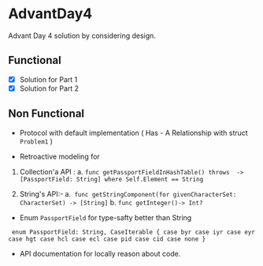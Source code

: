 # AdvantDay4
Advant Day 4 solution by considering design.

## Functional
- [x]  Solution for Part 1
- [x]  Solution for Part 2

## Non Functional
-  Protocol with default implementation ( Has - A Relationship with struct `Problem1` )

-  Retroactive modeling for 
1. Collection'a API :
  a. `func getPassportFieldInHashTable() throws  -> [PassportField: String] where Self.Element == String`
  
2. String's API:-
  a.` func getStringComponent(for givenCharacterSet: CharacterSet) -> [String]`
  b. `func getInteger()-> Int?`
  
-  Enum `PassportField` for type-safty better than String 

` enum PassportField: String, CaseIterable {
     case byr
     case iyr
     case eyr
     case hgt
     case hcl
     case ecl
     case pid
     case cid
     case none
 }`
 
-  API documentation for locally reason about code. 


